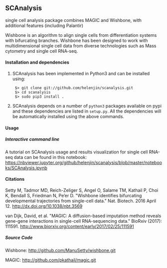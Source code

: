 SCAnalysis
------

single cell analysis package
combines MAGIC and Wishbone, with additional features (including Palantir)


Wishbone is an algorithm to align single cells from differentiation systems with bifurcating branches. Wishbone has been designed to work with multidimensional single cell data from diverse technologies such as Mass cytometry and single cell RNA-seq. 

#### Installation and dependencies
1. SCAnalysis has been implemented in Python3 and can be installed using:

        $> git clone git://github.com/helenjin/scanalysis.git
        $> cd scanalysis
        $> sudo pip3 install .

2. SCAnalysis depends on a number of `python3` packages available on pypi and these dependencies are listed in `setup.py`.
All the dependencies will be automatically installed using the above commands.

#### Usage
##### Interactive command line
A tutorial on SCAnalysis usage and results visualization for single cell RNA-seq data can be found in this notebook: 
https://nbviewer.jupyter.org/github/helenjin/scanalysis/blob/master/notebooks/SCAnalysis.ipynb


#### Citations
Setty M, Tadmor MD, Reich-Zeliger S, Angel O, Salame TM, Kathail P, Choi K, Bendall S, Friedman N, Pe’er D. "Wishbone identifies bifurcating developmental trajectories from single-cell data." Nat. Biotech. 2016 April 12. <http://dx.doi.org/10.1038/nbt.3569>

van Dijk, David, et al. "MAGIC: A diffusion-based imputation method reveals gene-gene interactions in single-cell RNA-sequencing data." BioRxiv (2017): 111591. <http://www.biorxiv.org/content/early/2017/02/25/111591>

##### Source Code
Wishbone: <http://github.com/ManuSetty/wishbone.git>

MAGIC: <http://github.com/pkathail/magic.git>